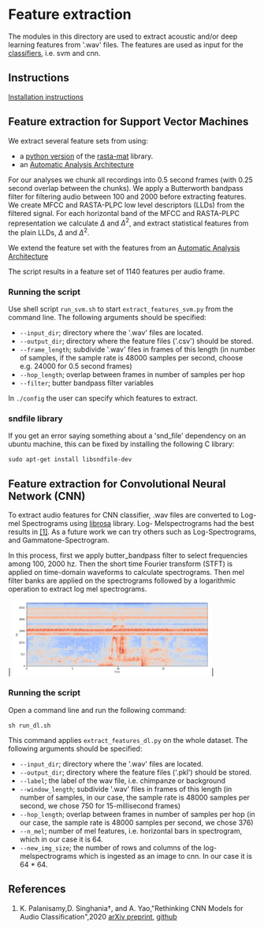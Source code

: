 # Feature extraction
The modules in this directory are used to extract acoustic and/or deep learning features from '.wav' files. The features are used as input for the  [classifiers](../classifier), i.e. svm and cnn.

## Instructions

[Installation instructions](https://github.com/UtrechtUniversity/animal-sounds/tree/documenation_svm#getting-started)

## Feature extraction for Support Vector Machines
We extract several feature sets from using:

- a [python version](https://github.com/mystlee/rasta_py) of the [rasta-mat](https://www.ee.columbia.edu/~dpwe/resources/matlab/rastamat/) library.
- an [Automatic Analysis Architecture](https://doi.org/10.5281/zenodo.1216028)

For our analyses we chunk all recordings into 0.5 second frames (with 0.25 second overlap between the chunks).
We apply a Butterworth bandpass filter for filtering audio between 100 and 2000 before extracting features. 
We create MFCC and RASTA-PLPC low level descriptors (LLDs) from the filtered signal. For each horizontal band of the MFCC and RASTA-PLPC representation we calculate $\Delta$ and $\Delta^2$, and extract statistical features from the plain LLDs, $\Delta$ and $\Delta^2$.

We extend the feature set with the features from an [Automatic Analysis Architecture](https://doi.org/10.5281/zenodo.1216028)

The script results in a feature set of 1140 features per audio frame.

### Running the script
Use shell script `run_svm.sh` to start `extract_features_svm.py` from the command line. The following arguments should be specified:
- `--input_dir`; directory where the '.wav' files are located.
- `--output_dir`; directory where the feature files ('.csv') should be stored.
- `--frame_length`; subdivide '.wav' files in frames of this length (in number of samples, if the sample rate is 48000 samples per second, choose e.g. 24000 for 0.5 second frames)
- `--hop_length`; overlap between frames in number of samples per hop
- `--filter`; butter bandpass filter variables 

In `./config` the user can specify which features to extract.

### sndfile library
If you get an error saying something about a 'snd_file' dependency on an ubuntu machine, this can be fixed by installing the following C library:
```
sudo apt-get install libsndfile-dev
```
## Feature extraction for Convolutional Neural Network (CNN)
To extract audio features for CNN classifier, .wav files are converted to Log-mel Spectrograms using [librosa](https://zenodo.org/badge/latestdoi/6309729) library. 
Log- Melspectrograms had the best results in [[1]](#ref). As a future work we can try others such as Log-Spectrograms, and Gammatone-Spectrogram.

In this process, first we apply butter_bandpass filter to select frequencies among 100, 2000 hz. Then the short time Fourier transform (STFT) is applied on time-domain waveforms to calculate spectrograms. 
Then mel filter banks are applied on the spectrograms followed by a logarithmic operation to extract log mel spectrograms. 

| <img src="../../img/melspectrogram.png" width="400" /> | 

### Running the script
Open a command line and run the following command:
```
sh run_dl.sh
```

This command applies `extract_features_dl.py` on the whole dataset. The following arguments should be specified:
- `--input_dir`; directory where the '.wav' files are located.
- `--output_dir`; directory where the feature files ('.pkl') should be stored.
- `--label`; the label of the wav file, i.e. chimpanze or background
- `--window_length`; subdivide '.wav' files in frames of this length (in number of samples, in our case, the sample rate is 48000 samples per second, we chose 750 for 15-millisecond frames)
- `--hop_length`; overlap between frames in number of samples per hop (in our case, the sample rate is 48000 samples per second, we chose 376)
- `--n_mel`; number of mel features, i.e. horizontal bars in spectrogram, which in our case it is 64.
- `--new_img_size`; the number of rows and columns of the log-melspectrograms which is ingested as an image to cnn. In our case it is 64 * 64.

## <a name="ref"></a>References
1. K. Palanisamy,D. Singhania†, and A. Yao,"Rethinking CNN Models for Audio Classification",2020 
   [arXiv preprint](https://arxiv.org/abs/2007.11154), [github](https://github.com/kamalesh0406/Audio-Classification)
